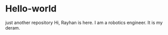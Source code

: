 # Hello-world
just another repository
Hi, Rayhan is here. I am a robotics engineer. It is my deram.
